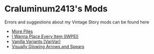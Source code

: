 # Craluminum2413's Mods
Errors and suggestions about my Vintage Story mods can be found here
- [More Piles](https://mods.vintagestory.at/morepiles)
- [I Wanna Place Every Item (IWPEI)](https://mods.vintagestory.at/iwpei)
- [Vanilla Variants (VanVar)](https://mods.vintagestory.at/vanvar)
- [Visually Glowing Arrows and Spears](https://mods.vintagestory.at/vgaas)
